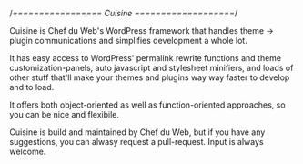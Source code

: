/*================= Cuisine ===================*/

Cuisine is Chef du Web's WordPress framework that handles theme -> plugin communications and simplifies development a whole lot.

It has easy access to WordPress' permalink rewrite functions and theme customization-panels, auto javascript and stylesheet minifiers, and loads of other stuff that'll make your themes and plugins way way faster to develop and to load.

It offers both object-oriented as well as function-oriented approaches, so you can be nice and flexibile.

Cuisine is build and maintained by Chef du Web, but if you have any suggestions, you can alwasy request a pull-request. Input is always welcome.
